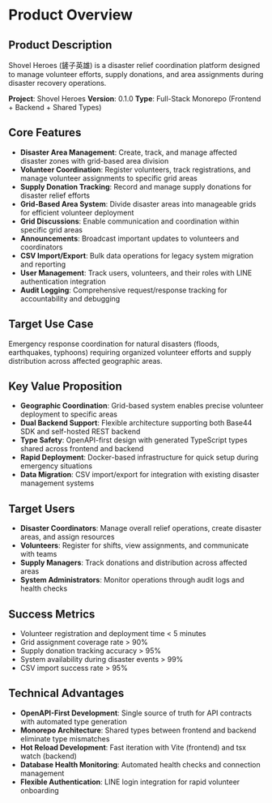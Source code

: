 # Product Overview

## Product Description
Shovel Heroes (鏟子英雄) is a disaster relief coordination platform designed to manage volunteer efforts, supply donations, and area assignments during disaster recovery operations.

**Project**: Shovel Heroes
**Version**: 0.1.0
**Type**: Full-Stack Monorepo (Frontend + Backend + Shared Types)

## Core Features
- **Disaster Area Management**: Create, track, and manage affected disaster zones with grid-based area division
- **Volunteer Coordination**: Register volunteers, track registrations, and manage volunteer assignments to specific grid areas
- **Supply Donation Tracking**: Record and manage supply donations for disaster relief efforts
- **Grid-Based Area System**: Divide disaster areas into manageable grids for efficient volunteer deployment
- **Grid Discussions**: Enable communication and coordination within specific grid areas
- **Announcements**: Broadcast important updates to volunteers and coordinators
- **CSV Import/Export**: Bulk data operations for legacy system migration and reporting
- **User Management**: Track users, volunteers, and their roles with LINE authentication integration
- **Audit Logging**: Comprehensive request/response tracking for accountability and debugging

## Target Use Case
Emergency response coordination for natural disasters (floods, earthquakes, typhoons) requiring organized volunteer efforts and supply distribution across affected geographic areas.

## Key Value Proposition
- **Geographic Coordination**: Grid-based system enables precise volunteer deployment to specific areas
- **Dual Backend Support**: Flexible architecture supporting both Base44 SDK and self-hosted REST backend
- **Type Safety**: OpenAPI-first design with generated TypeScript types shared across frontend and backend
- **Rapid Deployment**: Docker-based infrastructure for quick setup during emergency situations
- **Data Migration**: CSV import/export for integration with existing disaster management systems

## Target Users
- **Disaster Coordinators**: Manage overall relief operations, create disaster areas, and assign resources
- **Volunteers**: Register for shifts, view assignments, and communicate with teams
- **Supply Managers**: Track donations and distribution across affected areas
- **System Administrators**: Monitor operations through audit logs and health checks

## Success Metrics
- Volunteer registration and deployment time < 5 minutes
- Grid assignment coverage rate > 90%
- Supply donation tracking accuracy > 95%
- System availability during disaster events > 99%
- CSV import success rate > 95%

## Technical Advantages
- **OpenAPI-First Development**: Single source of truth for API contracts with automated type generation
- **Monorepo Architecture**: Shared types between frontend and backend eliminate type mismatches
- **Hot Reload Development**: Fast iteration with Vite (frontend) and tsx watch (backend)
- **Database Health Monitoring**: Automated health checks and connection management
- **Flexible Authentication**: LINE login integration for rapid volunteer onboarding
